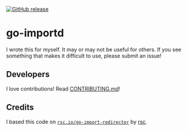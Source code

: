 <!-- markdownlint-disable MD041 -->

[![GitHub release](https://img.shields.io/github/release/docwhat/go-importd.svg)](https://github.com/docwhat/go-importd/releases)

# go-importd

I wrote this for myself. It may or may not be useful for others. If
you see something that makes it difficult to use, please submit an
issue!

## Developers

I love contributions! Read [CONTRIBUTING.md](CONTRIBUTING.md)!

## Credits

I based this code on
[`rsc.io/go-import-redirector`](http://rsc.io/go-import-redirector)
by [rsc](https://github.com/rsc.io).
